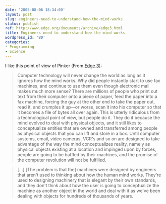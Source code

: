 ```yaml
---
date: '2005-08-06 18:34:00'
layout: post
slug: engineers-need-to-understand-how-the-mind-works
status: publish
ref: http://www.edge.org/documents/archive/edge3.html
title: Engineers need to understand how the mind works
wordpress_id: '80'
categories:
- Programming
- Science
---
```


I like this point of view of Pinker (From [Edge 3)](http://www.edge.org/documents/archive/edge3.html):


> Computer technology will never change the world as long as it ignores how the mind works. Why did people instantly start to use fax machines, and continue to use them even though electronic mail makes much more sense? There are millions of people who print out text from their computer onto a piece of paper, feed the paper into a fax machine, forcing the guy at the other end to take the paper out, read it, and crumples it up—or worse, scan it into his computer so that it becomes a file of bytes all over again. This is utterly ridiculous from a technological point of view, but people do it. They do it because the mind evolved to deal with physical objects, and it still likes to conceptualize entities that are owned and transferred among people as physical objects that you can lift and store in a box. Until computer systems, email, video cameras, VCR's and so on are designed to take advantage of the way the mind conceptualizes reality, namely as physical objects existing at a location and impinged upon by forces, people are going to be baffled by their machines, and the promise of the computer revolution will not be fulfilled.
>
>

>
> [...] [The problem is that the] machines were designed by engineers that aren't used to thinking about how the human mind works. They're used to designing machinery that is elegant by their own standards, and they don't think about how the user is going to conceptualize the machine as another object in the world and deal with it as we've been dealing with objects for hundreds of thousands of years.
